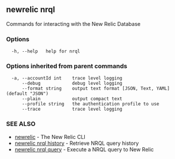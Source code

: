 ## newrelic nrql

Commands for interacting with the New Relic Database

### Options

```
  -h, --help   help for nrql
```

### Options inherited from parent commands

```
  -a, --accountId int    trace level logging
      --debug            debug level logging
      --format string    output text format [JSON, Text, YAML] (default "JSON")
      --plain            output compact text
      --profile string   the authentication profile to use
      --trace            trace level logging
```

### SEE ALSO

* [newrelic](newrelic.md)	 - The New Relic CLI
* [newrelic nrql history](newrelic_nrql_history.md)	 - Retrieve NRQL query history
* [newrelic nrql query](newrelic_nrql_query.md)	 - Execute a NRQL query to New Relic

